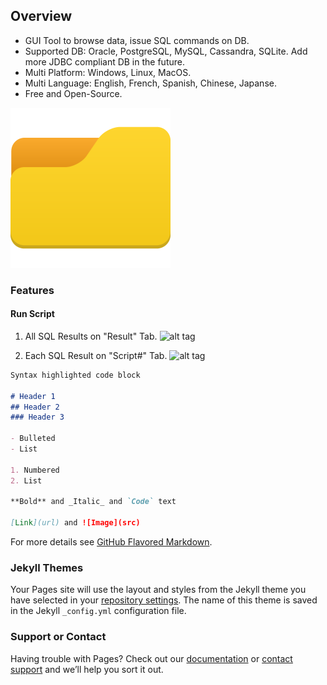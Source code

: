 ## Overview

* GUI Tool to browse data, issue SQL commands on DB.
* Supported DB: Oracle, PostgreSQL, MySQL, Cassandra, SQLite. Add more JDBC compliant DB in the future.
* Multi Platform: Windows, Linux, MacOS.
* Multi Language: English, French, Spanish, Chinese, Japanse.
* Free and Open-Source.

![alt tag](java/viewer/resources/images/folder.png)

### Features

#### Run Script

1. All SQL Results on "Result" Tab.
![alt tag](java/viewer/snapshot/s01.result.png)

2. Each SQL Result on "Script#" Tab.
![alt tag](java/viewer/snapshot/s01.script7.png)


```markdown
Syntax highlighted code block

# Header 1
## Header 2
### Header 3

- Bulleted
- List

1. Numbered
2. List

**Bold** and _Italic_ and `Code` text

[Link](url) and ![Image](src)
```

For more details see [GitHub Flavored Markdown](https://guides.github.com/features/mastering-markdown/).

### Jekyll Themes

Your Pages site will use the layout and styles from the Jekyll theme you have selected in your [repository settings](https://github.com/milukiriu2010/MiluDBViewer/settings). The name of this theme is saved in the Jekyll `_config.yml` configuration file.

### Support or Contact

Having trouble with Pages? Check out our [documentation](https://help.github.com/categories/github-pages-basics/) or [contact support](https://github.com/contact) and we’ll help you sort it out.
